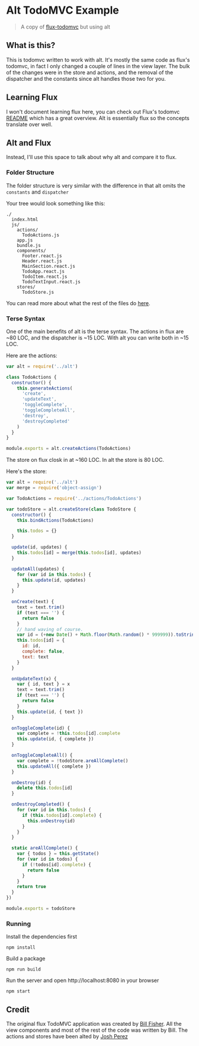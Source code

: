 # Alt TodoMVC Example

> A copy of [flux-todomvc](https://github.com/facebook/flux/tree/master/examples/flux-todomvc) but using alt

## What is this?

This is todomvc written to work with alt. It's mostly the same code as flux's todomvc, in fact I only changed a couple of lines in the view layer. The bulk of the changes were in the store and actions, and the removal of the dispatcher and the constants since alt handles those two for you.

## Learning Flux

I won't document learning flux here, you can check out Flux's todomvc [README](https://github.com/facebook/flux/tree/master/examples/flux-todomvc/README.md) which has a great overview. Alt is essentially flux so the concepts translate over well.

## Alt and Flux

Instead, I'll use this space to talk about why alt and compare it to flux.


### Folder Structure

The folder structure is very similar with the difference in that alt omits the `constants` and `dispatcher`

Your tree would look something like this:

```
./
  index.html
  js/
    actions/
      TodoActions.js
    app.js
    bundle.js
    components/
      Footer.react.js
      Header.react.js
      MainSection.react.js
      TodoApp.react.js
      TodoItem.react.js
      TodoTextInput.react.js
    stores/
      TodoStore.js
```

You can read more about what the rest of the files do [here](https://github.com/facebook/flux/blob/master/examples/flux-todomvc/README.md#todomvc-example-implementation).

### Terse Syntax

One of the main benefits of alt is the terse syntax. The actions in flux are ~80 LOC, and the dispatcher is ~15 LOC. With alt you can write both in ~15 LOC.

Here are the actions:

```js
var alt = require('../alt')

class TodoActions {
  constructor() {
    this.generateActions(
      'create',
      'updateText',
      'toggleComplete',
      'toggleCompleteAll',
      'destroy',
      'destroyCompleted'
    )
  }
}

module.exports = alt.createActions(TodoActions)
```

The store on flux closk in at ~160 LOC. In alt the store is 80 LOC.

Here's the store:

```js
var alt = require('../alt')
var merge = require('object-assign')

var TodoActions = require('../actions/TodoActions')

var todoStore = alt.createStore(class TodoStore {
  constructor() {
    this.bindActions(TodoActions)

    this.todos = {}
  }

  update(id, updates) {
    this.todos[id] = merge(this.todos[id], updates)
  }

  updateAll(updates) {
    for (var id in this.todos) {
      this.update(id, updates)
    }
  }

  onCreate(text) {
    text = text.trim()
    if (text === '') {
      return false
    }
    // hand waving of course.
    var id = (+new Date() + Math.floor(Math.random() * 999999)).toString(36)
    this.todos[id] = {
      id: id,
      complete: false,
      text: text
    }
  }

  onUpdateText(x) {
    var { id, text } = x
    text = text.trim()
    if (text === '') {
      return false
    }
    this.update(id, { text })
  }

  onToggleComplete(id) {
    var complete = !this.todos[id].complete
    this.update(id, { complete })
  }

  onToggleCompleteAll() {
    var complete = !todoStore.areAllComplete()
    this.updateAll({ complete })
  }

  onDestroy(id) {
    delete this.todos[id]
  }

  onDestroyCompleted() {
    for (var id in this.todos) {
      if (this.todos[id].complete) {
        this.onDestroy(id)
      }
    }
  }

  static areAllComplete() {
    var { todos } = this.getState()
    for (var id in todos) {
      if (!todos[id].complete) {
        return false
      }
    }
    return true
  }
})

module.exports = todoStore
```


### Running

Install the dependencies first

```
npm install
```

Build a package

```
npm run build
```

Run the server and open http://localhost:8080 in your browser

```
npm start
```

## Credit

The original flux TodoMVC application was created by [Bill Fisher](https://www.facebook.com/bill.fisher.771). All the view components and most of the rest of the code was written by Bill. The actions and stores have been alted by [Josh Perez](https://github.com/goatslacker)
